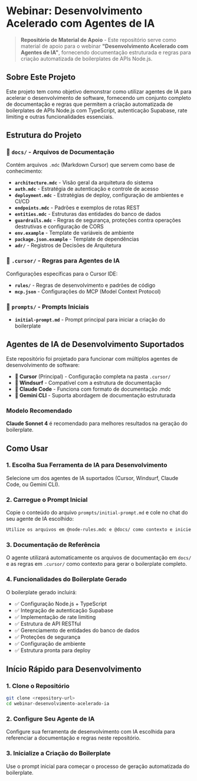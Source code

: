 # Webinar: Desenvolvimento Acelerado com Agentes de IA

> **Repositório de Material de Apoio** - Este repositório serve como material de apoio para o webinar **"Desenvolvimento Acelerado com Agentes de IA"**, fornecendo documentação estruturada e regras para criação automatizada de boilerplates de APIs Node.js.

## Sobre Este Projeto

Este projeto tem como objetivo demonstrar como utilizar agentes de IA para acelerar o desenvolvimento de software, fornecendo um conjunto completo de documentação e regras que permitem a criação automatizada de boilerplates de APIs Node.js com TypeScript, autenticação Supabase, rate limiting e outras funcionalidades essenciais.

## Estrutura do Projeto

### 📁 `docs/` - Arquivos de Documentação
Contém arquivos `.mdc` (Markdown Cursor) que servem como base de conhecimento:

- **`architecture.mdc`** - Visão geral da arquitetura do sistema
- **`auth.mdc`** - Estratégia de autenticação e controle de acesso
- **`deployment.mdc`** - Estratégias de deploy, configuração de ambientes e CI/CD
- **`endpoints.mdc`** - Padrões e exemplos de rotas REST
- **`entities.mdc`** - Estruturas das entidades do banco de dados
- **`guardrails.mdc`** - Regras de segurança, proteções contra operações destrutivas e configuração de CORS
- **`env.example`** - Template de variáveis de ambiente
- **`package.json.example`** - Template de dependências
- **`adr/`** - Registros de Decisões de Arquitetura

### 📁 `.cursor/` - Regras para Agentes de IA
Configurações específicas para o Cursor IDE:
- **`rules/`** - Regras de desenvolvimento e padrões de código
- **`mcp.json`** - Configurações do MCP (Model Context Protocol)

### 📁 `prompts/` - Prompts Iniciais
- **`initial-prompt.md`** - Prompt principal para iniciar a criação do boilerplate

## Agentes de IA de Desenvolvimento Suportados

Este repositório foi projetado para funcionar com múltiplos agentes de desenvolvimento de software:

- **🎯 Cursor** (Principal) - Configuração completa na pasta `.cursor/`
- **🌊 Windsurf** - Compatível com a estrutura de documentação
- **🤖 Claude Code** - Funciona com formato de documentação .mdc
- **💎 Gemini CLI** - Suporta abordagem de documentação estruturada

### Modelo Recomendado
**Claude Sonnet 4** é recomendado para melhores resultados na geração do boilerplate.

## Como Usar

### 1. Escolha Sua Ferramenta de IA para Desenvolvimento
Selecione um dos agentes de IA suportados (Cursor, Windsurf, Claude Code, ou Gemini CLI).

### 2. Carregue o Prompt Inicial
Copie o conteúdo do arquivo `prompts/initial-prompt.md` e cole no chat do seu agente de IA escolhido:

```markdown
Utilize os arquivos em @node-rules.mdc e @docs/ como contexto e inicie o desenvolvimento do projeto seguindo os critérios informados.
```

### 3. Documentação de Referência
O agente utilizará automaticamente os arquivos de documentação em `docs/` e as regras em `.cursor/` como contexto para gerar o boilerplate completo.

### 4. Funcionalidades do Boilerplate Gerado
O boilerplate gerado incluirá:
- ✅ Configuração Node.js + TypeScript
- ✅ Integração de autenticação Supabase
- ✅ Implementação de rate limiting
- ✅ Estrutura de API RESTful
- ✅ Gerenciamento de entidades do banco de dados
- ✅ Proteções de segurança
- ✅ Configuração de ambiente
- ✅ Estrutura pronta para deploy

## Início Rápido para Desenvolvimento

### 1. Clone o Repositório
```bash
git clone <repository-url>
cd webinar-desenvolvimento-acelerado-ia
```

### 2. Configure Seu Agente de IA
Configure sua ferramenta de desenvolvimento com IA escolhida para referenciar a documentação e regras neste repositório.

### 3. Inicialize a Criação do Boilerplate
Use o prompt inicial para começar o processo de geração automatizada do boilerplate.